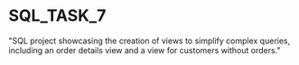 # SQL_TASK_7
"SQL project showcasing the creation of views to simplify complex queries, including an order details view and a view for customers without orders."
